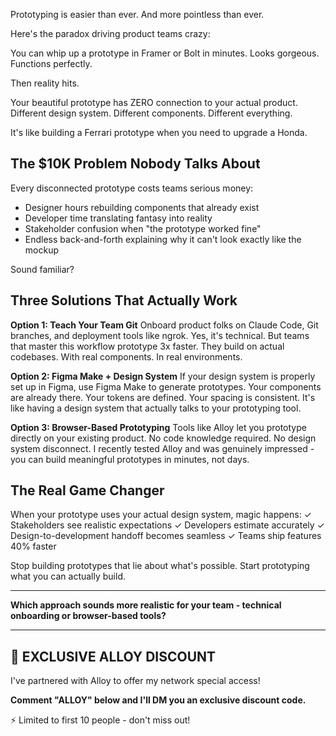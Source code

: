 Prototyping is easier than ever. And more pointless than ever.

Here's the paradox driving product teams crazy:

You can whip up a prototype in Framer or Bolt in minutes. Looks gorgeous. Functions perfectly.

Then reality hits.

Your beautiful prototype has ZERO connection to your actual product. Different design system. Different components. Different everything.

It's like building a Ferrari prototype when you need to upgrade a Honda.

## The $10K Problem Nobody Talks About

Every disconnected prototype costs teams serious money:
- Designer hours rebuilding components that already exist
- Developer time translating fantasy into reality
- Stakeholder confusion when "the prototype worked fine"
- Endless back-and-forth explaining why it can't look exactly like the mockup

Sound familiar?

## Three Solutions That Actually Work

**Option 1: Teach Your Team Git**
Onboard product folks on Claude Code, Git branches, and deployment tools like ngrok.
Yes, it's technical. But teams that master this workflow prototype 3x faster.
They build on actual codebases. With real components. In real environments.

**Option 2: Figma Make + Design System**
If your design system is properly set up in Figma, use Figma Make to generate prototypes.
Your components are already there. Your tokens are defined. Your spacing is consistent.
It's like having a design system that actually talks to your prototyping tool.

**Option 3: Browser-Based Prototyping**
Tools like Alloy let you prototype directly on your existing product.
No code knowledge required. No design system disconnect.
I recently tested Alloy and was genuinely impressed - you can build meaningful prototypes in minutes, not days.

## The Real Game Changer

When your prototype uses your actual design system, magic happens:
✓ Stakeholders see realistic expectations
✓ Developers estimate accurately
✓ Design-to-development handoff becomes seamless
✓ Teams ship features 40% faster

Stop building prototypes that lie about what's possible.
Start prototyping what you can actually build.

---

**Which approach sounds more realistic for your team - technical onboarding or browser-based tools?**

---

## 🎁 EXCLUSIVE ALLOY DISCOUNT

I've partnered with Alloy to offer my network special access!

**Comment "ALLOY" below and I'll DM you an exclusive discount code.**

⚡ Limited to first 10 people - don't miss out!